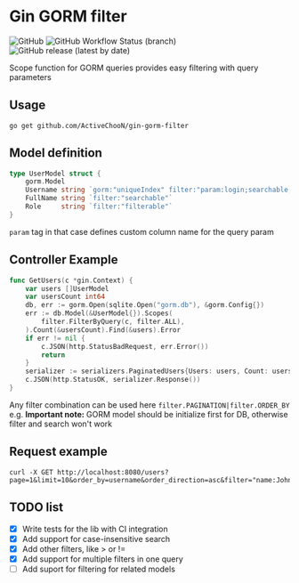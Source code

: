 <!--
 Copyright (c) 2021 ActiveCHooN

 This software is released under the MIT License.
 https://opensource.org/licenses/MIT
-->

# Gin GORM filter
![GitHub](https://img.shields.io/github/license/ActiveChooN/gin-gorm-filter)
![GitHub Workflow Status (branch)](https://img.shields.io/github/actions/workflow/status/ActiveChooN/gin-gorm-filter/ci.yml?branch=master)
![GitHub release (latest by date)](https://img.shields.io/github/v/release/ActiveChooN/gin-gorm-filter)

Scope function for GORM queries provides easy filtering with query parameters

## Usage

```(shell)
go get github.com/ActiveChooN/gin-gorm-filter
```

## Model definition
```go
type UserModel struct {
    gorm.Model
    Username string `gorm:"uniqueIndex" filter:"param:login;searchable;filterable"`
    FullName string `filter:"searchable"`
    Role     string `filter:"filterable"`
}
```
`param` tag in that case defines custom column name for the query param

## Controller Example
```go
func GetUsers(c *gin.Context) {
	var users []UserModel
	var usersCount int64
	db, err := gorm.Open(sqlite.Open("gorm.db"), &gorm.Config{})
	err := db.Model(&UserModel{}).Scopes(
		filter.FilterByQuery(c, filter.ALL),
	).Count(&usersCount).Find(&users).Error
	if err != nil {
		c.JSON(http.StatusBadRequest, err.Error())
		return
	}
	serializer := serializers.PaginatedUsers{Users: users, Count: usersCount}
	c.JSON(http.StatusOK, serializer.Response())
}
```
Any filter combination can be used here `filter.PAGINATION|filter.ORDER_BY` e.g. **Important note:** GORM model should be initialize first for DB, otherwise filter and search won't work

## Request example
```(shell)
curl -X GET http://localhost:8080/users?page=1&limit=10&order_by=username&order_direction=asc&filter="name:John"
```

## TODO list
- [x] Write tests for the lib with CI integration
- [x] Add support for case-insensitive search
- [x] Add other filters, like > or !=
- [x] Add support for multiple filters in one query
- [ ] Add suport for filtering for related models
